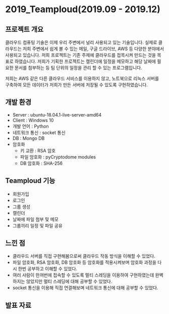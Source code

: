 # 2019_Teamploud(2019.09 - 2019.12)

## 프로젝트 개요
클라우드 컴퓨팅 기술은 이제 우리 주변에서 널리 사용되고 있는 기술입니다. 실제로 클라우드는 저희 주변에서 쉽게 볼 수 있는 메일, 구글 드라이브, AWS 등 다양한 분야에서 사용되고 있습니다.
저희 프로젝트는 기존 주제에 클라우드를 접목시켜 만드는 것을 목표로 하였습니다. 저희가 기획한 프로젝트는 캘린더에 일정을 메모하고 해당 날짜에 필요한 문서를 첨부하는 등 팀 단위의 일정을 관리 할 수 있는 프로그램입니다.

저희는 AWS 같은 다른 클라우드 서비스를 이용하지 않고, 노트북으로 리눅스 서버를 구축하여 모든 데이터가 저희가 만든 서버에 저장될 수 있도록 구현하였습니다.

## 개발 환경
 - Server : ubuntu-18.04.1-live-server-amd64
 - Client : Windows 10
 - 개발 언어 : Python
 - 네트워크 통신 : socket 통신
 - DB : Mongo DB
 - 암호화
   - 키 교환 : RSA 암호
   - 파일 암호화 : pyCryptodome modules
   - DB 암호화 : SHA-256


## Teamploud 기능
 - 회원가입
 - 로그인
 - 그룹 생성
 - 캘린더
 - 날짜에 파일 첨부 및 메모
 - 그룹끼리 일정 및 파일 공유

## 느낀 점
 - 클라우드 서버를 직접 구현해봄으로써 클라우드 작동 방식을 이해할 수 있었다.
 - 파일 암호화, RSA 암호화, DB 암호화 등 암호화를 적용시켜보며 암호화 과정을 다시 한번 공부하고 이해할 수 있었다.
 - 여러 사람이 한꺼번에 접속할 수 있도록 멀티 스레딩을 이용하여 구현하였는데 완벽하지는 않았지만 멀티 스레딩에 대해 공부할 수 있었다.
 - socket 통신을 이용해 직접 연결해보며 네트워크 통신에 대해 공부할 수 있었다.

## 발표 자료
